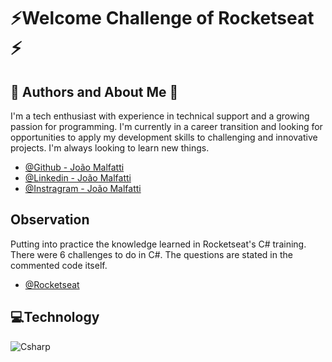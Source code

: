 
# ⚡Welcome Challenge of Rocketseat  ⚡

## 🚀 Authors and  About Me 🚀

  I'm a tech enthusiast with experience in technical support and a growing passion for programming. I'm currently in a career transition and looking for opportunities to apply my development skills to challenging and innovative projects. I'm always looking to learn new things.

- [@Github - João Malfatti](https://github.com/joaomalfatti)
- [@Linkedin - João Malfatti](https://www.linkedin.com/in/joao-malfatti/)
- [@Instragram - João Malfatti](https://www.instagram.com/joao_elias1210)

## Observation
Putting into practice the knowledge learned in Rocketseat's C# training.
There were 6 challenges to do in C#. The questions are stated in the commented code itself.

- [@Rocketseat](https://app.rocketseat.com.br/)

## 💻Technology

![Csharp](https://img.icons8.com/?size=40&id=Fycm8TUhWmFU&format=png&color=000000)
